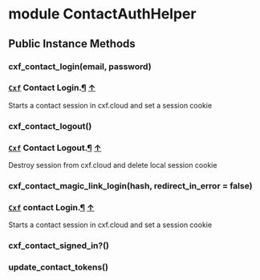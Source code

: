 # module ContactAuthHelper [](#module-ContactAuthHelper) [](#top)
 ## Public Instance Methods
 ### cxf_contact_login(email, password) [](#method-i-cxf_contact_login)
 ### [`Cxf`](Cxf.html) Contact Login.[¶](#method-i-cxf_contact_login-label-Cxf+Contact+Login.) [↑](#top)

Starts a contact session in cxf.cloud and set a session cookie

 ### cxf_contact_logout() [](#method-i-cxf_contact_logout)
 ### [`Cxf`](Cxf.html) Contact Logout.[¶](#method-i-cxf_contact_logout-label-Cxf+Contact+Logout.) [↑](#top)

Destroy session from cxf.cloud and delete local session cookie

 ### cxf_contact_magic_link_login(hash, redirect_in_error = false) [](#method-i-cxf_contact_magic_link_login)
 ### [`Cxf`](Cxf.html) contact Login.[¶](#method-i-cxf_contact_magic_link_login-label-Cxf+contact+Login.) [↑](#top)

Starts a contact session in cxf.cloud and set a session cookie

 ### cxf_contact_signed_in?() [](#method-i-cxf_contact_signed_in-3F)
 ### update_contact_tokens() [](#method-i-update_contact_tokens)
 